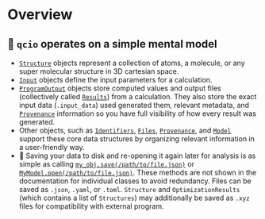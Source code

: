 # Overview

## 🧠 `qcio` operates on a simple mental model

- [`Structure`](./structure.md) objects represent a collection of atoms, a molecule, or any super molecular structure in 3D cartesian space.
- [`Input`](./inputs.md) objects define the input parameters for a calculation.
- [`ProgramOutput`](./outputs.md) objects store computed values and output files (collectively called [`Results`](./outputs.md#qcio.Results)) from a calculation. They also store the exact input data (`.input_data`) used generated them, relevant metadata, and [`Provenance`](./provenance.md) information so you have full visibility of how every result was generated.
- Other objects, such as [`Identifiers`](./structure.md), [`Files`](./files.md), [`Provenance`](./provenance.md), and [`Model`](./model.md) support these core data structures by organizing relevant information in a user-friendly way.
- 💾 Saving your data to disk and re-opening it again later for analysis is as simple as calling [`my_obj.save(/path/to/file.json)`](./qciomodelbase.md#qcio.models.base_models.QCIOModelBase.save) or [`MyModel.open(/path/to/file.json)`](./qciomodelbase.md#qcio.models.base_models.QCIOModelBase.open). These methods are not shown in the documentation for individual classes to avoid redundancy. Files can be saved as `.json`, `.yaml`, or `.toml`. `Structure` and `OptimizationResults` (which contains a list of `Structures`) may additionally be saved as `.xyz` files for compatibility with external program.
